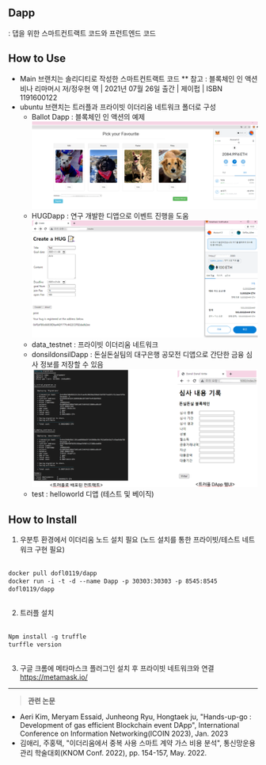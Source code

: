 ## Dapp
: 댑을 위한 스마트컨트랙트 코드와 프런트엔드 코드

## How to Use
* Main 브랜치는 솔리디티로 작성한 스마트컨트랙트 코드
  ** 참고 : 블록체인 인 액션
            비나 리마머시 저/정우현 역 | 2021년 07월 26일 출간 | 제이펍 | ISBN 1191600122   
* ubuntu 브랜치는 트러플과 프라이빗 이더리움 네트워크 폴더로 구성
  - Ballot Dapp : 블록체인 인 액션의 예제
    <img src="ballot.png"></img>
  - HUGDapp : 연구 개발한 디앱으로 이벤트 진행을 도움
    <img src="hug.png"></img>
  - data_testnet : 프라이빗 이더리움 네트워크
  - donsildonsilDapp : 돈실돈실팀의 대구은행 공모전 디앱으로 간단한 금융 심사 정보를 저장할 수 있음
    <img src="donsildonsil.png"></img>
  - test : helloworld 디앱 (테스트 및 베이직)

## How to Install
1. 우분투 환경에서 이더리움 노드 설치 필요 (노드 설치를 통한 프라이빗/테스트 네트워크 구현 필요)
<pre>
<code>
docker pull dofl0119/dapp
docker run -i -t -d --name Dapp -p 30303:30303 -p 8545:8545 dofl0119/dapp
</code>
</pre>

2. 트러플 설치
<pre>
<code>
Npm install -g truffle
turffle version
</code>
</pre>

3. 구글 크롬에 메타마스크 플러그인 설치 후 프라이빗 네트워크와 연결   
https://metamask.io/




* * *

> **관련 논문**   
* Aeri Kim, Meryam Essaid, Junheong Ryu, Hongtaek ju, "Hands-up-go : Development of gas efficient Blockchain event DApp", International Conference on Information Networking(ICOIN 2023), Jan. 2023
* 김애리, 주홍택, "이더리움에서 중복 사용 스마트 계약 가스 비용 분석", 통신망운용관리 학술대회(KNOM Conf. 2022), pp. 154-157, May. 2022.
